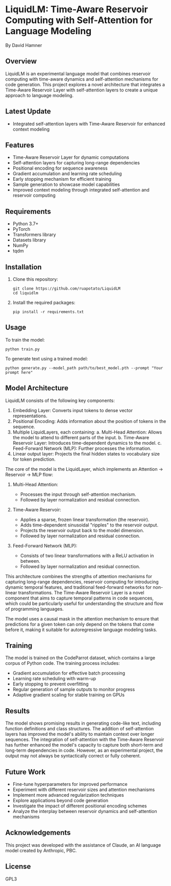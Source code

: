 # LiquidLM: Time-Aware Reservoir Computing with Self-Attention for Language Modeling
By David Hamner

## Overview
LiquidLM is an experimental language model that combines reservoir computing with time-aware dynamics and self-attention mechanisms for code generation. This project explores a novel architecture that integrates a Time-Aware Reservoir Layer with self-attention layers to create a unique approach to language modeling.

## Latest Update
- Integrated self-attention layers with Time-Aware Reservoir for enhanced context modeling

## Features
- Time-Aware Reservoir Layer for dynamic computations
- Self-attention layers for capturing long-range dependencies
- Positional encoding for sequence awareness
- Gradient accumulation and learning rate scheduling
- Early stopping mechanism for efficient training
- Sample generation to showcase model capabilities
- Improved context modeling through integrated self-attention and reservoir computing

## Requirements
- Python 3.7+
- PyTorch
- Transformers library
- Datasets library
- NumPy
- tqdm

## Installation
1. Clone this repository:
   ```
   git clone https://github.com/ruapotato/LiquidLM
   cd liquidlm
   ```
2. Install the required packages:
   ```
   pip install -r requirements.txt
   ```

## Usage
To train the model:
```
python train.py
```
To generate text using a trained model:
```
python generate.py --model_path path/to/best_model.pth --prompt "Your prompt here"
```

## Model Architecture

LiquidLM consists of the following key components:

1. Embedding Layer: Converts input tokens to dense vector representations.
2. Positional Encoding: Adds information about the position of tokens in the sequence.
3. Multiple LiquidLayers, each containing:
   a. Multi-Head Attention: Allows the model to attend to different parts of the input.
   b. Time-Aware Reservoir Layer: Introduces time-dependent dynamics to the model.
   c. Feed-Forward Network (MLP): Further processes the information.
4. Linear output layer: Projects the final hidden states to vocabulary size for token prediction.

The core of the model is the LiquidLayer, which implements an Attention -> Reservoir -> MLP flow:

1. Multi-Head Attention: 
   - Processes the input through self-attention mechanism.
   - Followed by layer normalization and residual connection.

2. Time-Aware Reservoir:
   - Applies a sparse, frozen linear transformation (the reservoir).
   - Adds time-dependent sinusoidal "ripples" to the reservoir output.
   - Projects the reservoir output back to the model dimension.
   - Followed by layer normalization and residual connection.

3. Feed-Forward Network (MLP):
   - Consists of two linear transformations with a ReLU activation in between.
   - Followed by layer normalization and residual connection.

This architecture combines the strengths of attention mechanisms for capturing long-range dependencies, reservoir computing for introducing dynamic temporal features, and traditional feed-forward networks for non-linear transformations. The Time-Aware Reservoir Layer is a novel component that aims to capture temporal patterns in code sequences, which could be particularly useful for understanding the structure and flow of programming languages.

The model uses a causal mask in the attention mechanism to ensure that predictions for a given token can only depend on the tokens that come before it, making it suitable for autoregressive language modeling tasks.

## Training
The model is trained on the CodeParrot dataset, which contains a large corpus of Python code. The training process includes:
- Gradient accumulation for effective batch processing
- Learning rate scheduling with warm-up
- Early stopping to prevent overfitting
- Regular generation of sample outputs to monitor progress
- Adaptive gradient scaling for stable training on GPUs

## Results
The model shows promising results in generating code-like text, including function definitions and class structures. The addition of self-attention layers has improved the model's ability to maintain context over longer sequences. The integration of self-attention with the Time-Aware Reservoir has further enhanced the model's capacity to capture both short-term and long-term dependencies in code. However, as an experimental project, the output may not always be syntactically correct or fully coherent.

## Future Work
- Fine-tune hyperparameters for improved performance
- Experiment with different reservoir sizes and attention mechanisms
- Implement more advanced regularization techniques
- Explore applications beyond code generation
- Investigate the impact of different positional encoding schemes
- Analyze the interplay between reservoir dynamics and self-attention mechanisms

## Acknowledgements
This project was developed with the assistance of Claude, an AI language model created by Anthropic, PBC.

## License
GPL3
